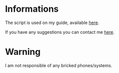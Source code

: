 # Informations
The script is used on my guide, available [here](https://docs.google.com/document/d/1jLgMX_4OW_Sf7leqIPRvkGT005uDfY9LrJgSDsrq3cY/edit?usp=sharing).

If you have any suggestions you can contact me [here](http://twitter.com/mindh4x).

# Warning
I am not responsible of any bricked phones/systems.
